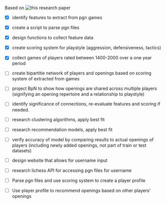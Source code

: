 Based on ![this research paper](https://www.nature.com/articles/s41598-023-31658-w)

- [x] identify features to extract from pgn games
- [x] create a script to parse pgn files
- [x] design functions to collect feature data
- [x] create scoring system for playstyle (aggression, defensiveness, tactics)
  
- [x] collect games of players rated between 1400-2000 over a one year period
- [ ] create bipartitie network of players and openings based on scoring system of extracted from games
- [ ] project BpN to show how openings are shared across multiple players (signifying an opening repertoire and a relationship to playstyle)
- [ ] identify significance of connections, re-evaluate features and scoring if needed.
- [ ] research clustering algorithms, apply best fit
- [ ] research recommendation models, apply best fit
- [ ] verify accuracy of model by comparing results to actual openings of players (including newly added openings, not part of train or test datasets)


- [ ] design website that allows for username input
- [ ] research lichess API for accessing pgn files for username
- [ ] Parse pgn files and use scoring system to create a player profile
- [ ] Use player profile to recommend openings based on other players' openings
